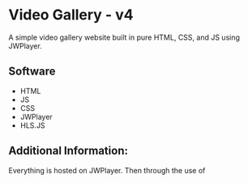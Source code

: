 # Video Gallery - v4

A simple video gallery website built in pure HTML, CSS, and JS using JWPlayer.

## Software

- HTML
- JS
- CSS
- JWPlayer
- HLS.JS

## Additional Information:

Everything is hosted on JWPlayer. Then through the use of <script> tag is put into this website.